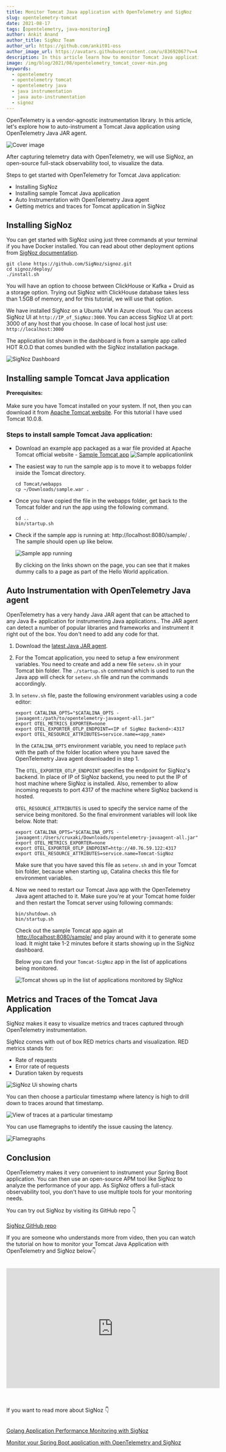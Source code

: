 ```yaml
---
title: Monitor Tomcat Java application with OpenTelemetry and SigNoz
slug: opentelemetry-tomcat
date: 2021-08-17
tags: [opentelemetry, java-monitoring]
author: Ankit Anand
author_title: SigNoz Team
author_url: https://github.com/ankit01-oss
author_image_url: https://avatars.githubusercontent.com/u/83692067?v=4
description: In this article learn how to monitor Tomcat Java applications using OpenTelemetry and SigNoz. It is very easy to get started...
image: /img/blog/2021/08/opentelemetry_tomcat_cover-min.png
keywords:
  - opentelemetry
  - opentelemetry tomcat
  - opentelemetry java
  - java instrumentation
  - java auto-instrumentation
  - signoz
---
```


OpenTelemetry is a vendor-agnostic instrumentation library. In this article, let's explore how to auto-instrument a Tomcat Java application using OpenTelemetry Java JAR agent.

<!--truncate-->

![Cover image](/img/blog/2021/08/opentelemetry_tomcat_cover-min.png)

After capturing telemetry data with OpenTelemetry, we will use SigNoz, an open-source full-stack observability tool, to visualize the data.

Steps to get started with OpenTelemetry for Tomcat Java application:

- Installing SigNoz
- Installing sample Tomcat Java application
- Auto Instrumentation with OpenTelemetry Java agent
- Getting metrics and traces for Tomcat application in SigNoz

## Installing SigNoz

You can get started with SigNoz using just three commands at your terminal if you have Docker installed. You can read about other deployment options from [SigNoz documentation](https://signoz.io/docs/deployment/requirement/).

```
git clone https://github.com/SigNoz/signoz.git
cd signoz/deploy/
./install.sh
```

You will have an option to choose between ClickHouse or Kafka + Druid as a storage option. Trying out SigNoz with ClickHouse database takes less than 1.5GB of memory, and for this tutorial, we will use that option.

We have installed SigNoz on a Ubuntu VM in Azure cloud. You can access SigNoz UI at `http://IP_of_SigNoz:3000`. You can access SigNoz UI at port: 3000 of any host that you choose. In case of local host just use: `http://localhost:3000`

The application list shown in the dashboard is from a sample app called HOT R.O.D that comes bundled with the SigNoz installation package.

![SigNoz Dashboard](/img/blog/2021/08/openetelemetry_tomcat_signoz_dashboard.png)

<!--- SigNoz Dashboard --->

## Installing sample Tomcat Java application

**Prerequisites:**<br></br>
Make sure you have Tomcat installed on your system. If not, then you can download it from [Apache Tomcat website](https://tomcat.apache.org/index.html). For this tutorial I have used Tomcat 10.0.8.

### Steps to install sample Tomcat Java application:

- Download an example app packaged as a war file provided at Apache Tomcat official website - [Sample Tomcat app](https://tomcat.apache.org/tomcat-7.0-doc/appdev/sample/)
  ![Sample applicationlink](/img/blog/2021/08/opentelemetry_tomcat_sample_app-min.png)

- The easiest way to run the sample app is to move it to webapps folder inside the Tomcat directory.

  ```
  cd Tomcat/webapps
  cp ~/Downloads/sample.war .
  ```

- Once you have copied the file in the webapps folder, get back to the Tomcat folder and run the app using the following command.

  ```
  cd ..
  bin/startup.sh
  ```

- Check if the sample app is running at: http://localhost:8080/sample/ . The sample should open up like below.

  ![Sample app running](/img/blog/2021/08/opentelemetry_tomcat_sample_app-min.png)
  <!--- Sample Tomcat app --->

  By clicking on the links shown on the page, you can see that it makes dummy calls to a page as part of the Hello World application.

## Auto Instrumentation with OpenTelemetry Java agent

OpenTelemetry has a very handy Java JAR agent that can be attached to any Java 8+ application for instrumenting Java applications.. The JAR agent can detect a number of popular libraries and frameworks and instrument it right out of the box. You don't need to add any code for that.

1. Download the [latest Java JAR agent](https://github.com/open-telemetry/opentelemetry-java-instrumentation/releases/latest/download/opentelemetry-javaagent-all.jar).
2. For the Tomcat application, you need to setup a few environment variables. You need to create and add a new file `setenv.sh` in your Tomcat bin folder. The `./startup.sh` command which is used to run the Java app will check for `setenv.sh` file and run the commands accordingly.
3. In `setenv.sh` file, paste the following environment variables using a code editor:

   ```
   export CATALINA_OPTS="$CATALINA_OPTS -javaagent:/path/to/opentelemetry-javaagent-all.jar"
   export OTEL_METRICS_EXPORTER=none
   export OTEL_EXPORTER_OTLP_ENDPOINT=<IP of SigNoz Backend>:4317
   export OTEL_RESOURCE_ATTRIBUTES=service.name=<app_name>
   ```

   In the `CATALINA_OPTS` environment variable, you need to replace `path` with the path of the folder location where you have saved the OpenTelemetry Java agent downloaded in step 1.

   The `OTEL_EXPORTER_OTLP_ENDPOINT` specifies the endpoint for SigNoz's backend. In place of IP of SigNoz backend, you need to put the IP of host machine where SigNoz is installed. Also, remember to allow incoming requests to port 4317 of the machine where SigNoz backend is hosted.

   `OTEL_RESOURCE_ATTRIBUTES` is used to specify the service name of the service being monitored. So the final environment variables will look like below. Note that:

   ```
   export CATALINA_OPTS="$CATALINA_OPTS -javaagent:/Users/cruxaki/Downloads/opentelemetry-javaagent-all.jar"
   export OTEL_METRICS_EXPORTER=none
   export OTEL_EXPORTER_OTLP_ENDPOINT=http://40.76.59.122:4317
   export OTEL_RESOURCE_ATTRIBUTES=service.name=Tomcat-SigNoz
   ```

   Make sure that you have saved this file as `setenv.sh` and in your Tomcat bin folder, because when starting up, Catalina checks this file for environment variables.

4. Now we need to restart our Tomcat Java app with the OpenTelemetry Java agent attached to it. Make sure you're at your Tomcat home folder and then restart the Tomcat server using following commands:

   ```
   bin/shutdown.sh
   bin/startup.sh
   ```

   Check out the sample Tomcat app again at  [http://localhost:8080/sample/](http://localhost:8080/sample/) and play around with it to generate some load. It might take 1-2 minutes before it starts showing up in the SigNoz dashboard.

   Below you can find your `Tomcat-SigNoz` app in the list of applications being monitored.

   ![Tomcat shows up in the list of applications monitored by SIgNoz](/img/blog/2021/08/opentelemetry_tomcat_ui.png)

## Metrics and Traces of the Tomcat Java Application

SigNoz makes it easy to visualize metrics and traces captured through OpenTelemetry instrumentation.

SigNoz comes with out of box RED metrics charts and visualization. RED metrics stands for:

- Rate of requests
- Error rate of requests
- Duration taken by requests

![SigNoz Ui showing charts](/img/blog/2021/08/opentelemetry_tomcat_signoz_charts.png)

You can then choose a particular timestamp where latency is high to drill down to traces around that timestamp.

![View of traces at a particular timestamp](/img/blog/2021/08/opentelemetry_regex.png)

You can use flamegraphs to identify the issue causing the latency.

![Flamegraphs](/img/blog/2021/08/opentelemetry_tomcat_flamegraphs.png)

## Conclusion

OpenTelemetry makes it very convenient to instrument your Spring Boot application. You can then use an open-source APM tool like SigNoz to analyze the performance of your app. As SigNoz offers a full-stack observability tool, you don't have to use multiple tools for your monitoring needs.

You can try out SigNoz by visiting its GitHub repo 👇<br></br>
[SigNoz GitHub repo](https://github.com/SigNoz/signoz)

If you are someone who understands more from video, then you can watch the tutorial on how to monitor your Tomcat Java Application with OpenTelemetry and SigNoz below👇<br></br>

<iframe width="560" height="315" src="https://www.youtube.com/watch?v=4obQilMqU4E" title="YouTube video player" frameborder="0" allow="accelerometer; autoplay; clipboard-write; encrypted-media; gyroscope; picture-in-picture" allowfullscreen></iframe>

<br></br>If you want to read more about SigNoz 👇
<br></br>

[Golang Application Performance Monitoring with SigNoz](https://signoz.io/blog/monitoring-your-go-application-with-signoz/)

[Monitor your Spring Boot application with OpenTelemetry and SigNoz](https://signoz.io/blog/monitoring-your-go-application-with-signoz/)
